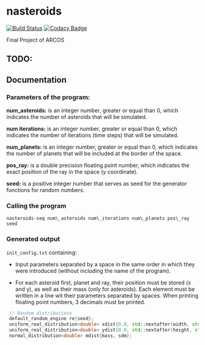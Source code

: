 # nasteroids

[![Build Status](https://travis-ci.com/RaulOlmedoCheca/nasteroids.svg?token=FAmyHcKt9Zn9dEwKo3Ts&branch=master)](https://travis-ci.com/RaulOlmedoCheca/nasteroids)
[![Codacy Badge](https://api.codacy.com/project/badge/Grade/0d6ab79e59ee46b5b4470cfba011a96a)](https://www.codacy.com?utm_source=github.com&amp;utm_medium=referral&amp;utm_content=RaulOlmedoCheca/nasteroids&amp;utm_campaign=Badge_Grade)

Final Project of ARCOS

## TODO:

## Documentation

### Parameters of the program: 
**num_asteroids:** is an integer number, greater or equal than 0, which indicates the number of asteroids 
that will be simulated.

**num iterations:** is an integer number, greater or equal than 0, which indicates the number of iterations (time steps) 
that will be simulated.

**num_planets:** is an integer number, greater or equal than 0, which indicates the number of planets that will be included
at the border of the space.

**pos_ray:** is a double precision floating point number, which indicates the exact position of the ray in the 
space (y coordinate).

**seed:** is a positive integer number that serves as seed for the generator functions for random numbers.

### Calling the program 
`nasteroids-seq num\_asteroids num\_iterations num\_planets pos\_ray seed`

### Generated output
`init_config.txt` containing:

+ Input parameters separated by a space in the same order in which they were introduced (without including the name 
of the program).

+ For each asteroid first, planet and ray, their position must be stored (x and y), as well as their mass
(only for asteroids). Each element must be written in a line wit their parameters separated by spaces. When printing 
floating point numbers, 3 decimals must be printed.

```cpp
 // Random distributions
 default_random_engine re{seed};
 uniform_real_distribution<double> xdist{0.0, std::nextafter(width, std::numeric_limits<double>::max())};
 uniform_real_distribution<double> ydist{0.0, std::nextafter(height, std::numeric_limits<double>::max())};
 normal_distribution<double> mdist{mass, sdm};
 ```
 
 
